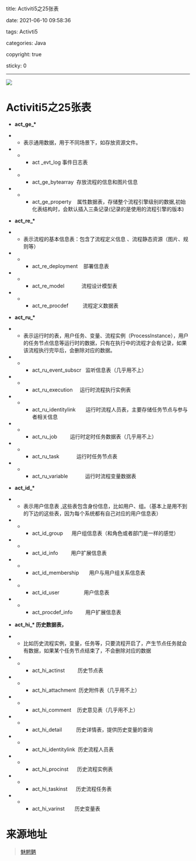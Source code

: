 title: Activiti5之25张表

date: 2021-06-10 09:58:36

tags: Activti5

categories: Java

copyright: true

sticky: 0

---

<span id="delete">

![](/images/banner/44.jpg)

</span>

<!--more-->

# Activiti5之25张表

- <strong>act_ge_* </strong>
- - 表示通用数据，用于不同场景下，如存放资源文件。
- - - act _evt_log 事件日志表
- - - act_ge_bytearray  存放流程的信息和图片信息
- - - act_ge_property    属性数据表，存储整个流程引擎级别的数据,初始化表结构时，会默认插入三条记录(记录的是使用的流程引擎的版本)


- <b>act_re_* </b>
- - 表示流程的基本信息表：包含了流程定义信息 、流程静态资源（图片、规则等）
- - - act_re_deployment    部署信息表
- - - act_re_model            流程设计模型表
- - - act_re_procdef          流程定义数据表


- <b>act_ru_* </b>
- - 表示运行时的表，用户任务、变量、流程实例（ProcessInstance），用户的任务节点信息等运行时的数据，只有在执行中的流程才会有记录，如果该流程执行完毕后，会删除对应的数据。
- - - act_ru_event_subscr   监听信息表（几乎用不上）
- - - act_ru_execution     运行时流程执行实例表
- - - act_ru_identitylink       运行时流程人员表，主要存储任务节点与参与者相关信息
- - - act_ru_job         运行时定时任务数据表（几乎用不上）
- - - act_ru_task            运行时任务节点表
- - - act_ru_variable            运行时流程变量数据表


- <b>act_id_* </b>
- - 表示用户信息表 ,这些表包含身份信息，比如用户、组。（基本上是用不到的下边的这些表，因为每个系统都有自己对应的用户信息表）
- - - act_id_group      用户组信息表（和角色或者部门是一样的感觉）
- - - act_id_info         用户扩展信息表
- - - act_id_membership       用户与用户组关系信息表
- - - act_id_user                 用户信息表
- - - act_procdef_info         用户扩展信息表


- <b>act_hi_* 历史数据表，</b>
- - 比如历史流程实例，变量，任务等，只要流程开启了，产生节点任务就会有数据，如果某个任务节点结束了，不会删除对应的数据
- - - act_hi_actinst         历史节点表
- - - act_hi_attachment  历史附件表（几乎用不上）
- - - act_hi_comment    历史意见表（几乎用不上）
- - - act_hi_detail          历史详情表，提供历史变量的查询
- - - act_hi_identitylink  历史流程人员表
- - - act_hi_procinst      历史流程实例表  
- - - act_hi_taskinst      历史流程任务表
- - - act_hi_varinst       历史变量表

# 来源地址

> [魅魍魉](https://blog.csdn.net/qq_39188676/article/details/105346227)